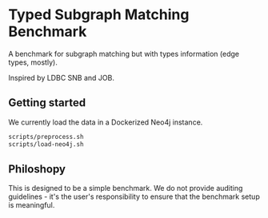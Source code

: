 # Typed Subgraph Matching Benchmark

A benchmark for subgraph matching but with types information (edge types, mostly).

Inspired by LDBC SNB and JOB.

## Getting started

We currently load the data in a Dockerized Neo4j instance.

```bash
scripts/preprocess.sh
scripts/load-neo4j.sh
```

## Philoshopy

This is designed to be a simple benchmark. We do not provide auditing guidelines - it's the user's responsibility to ensure that the benchmark setup is meaningful.
